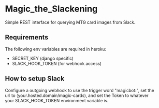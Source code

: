 # Magic_the_Slackening
Simple REST interface for querying MTG card images from Slack.

## Requirements
The following env variables are required in heroku:

* SECRET_KEY (django specific)
* SLACK_HOOK_TOKEN (for webhook access)

## How to setup Slack
Configure a outgoing webhook to use the trigger word "magicbot:", set the url to (your.hosted.domain/magic-cards),
 and set the Token to whatever your SLACK_HOOK_TOKEN environment variable is.
